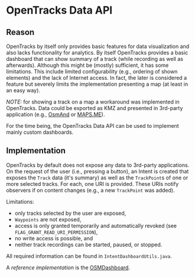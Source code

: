 # OpenTracks Data API

## Reason
OpenTracks by itself only provides basic features for data visualization and also lacks functionality for analytics.
By itself OpenTracks provides a basic dashboard that can show summary of a track (while recording as well as afterwards).
Although this might be (mostly) sufficient, it has some limitations.
This include limited configurability (e.g., ordering of shown elements) and the lack of Internet access.
In fact, the later is considered a feature but severely limits the implementation presenting a map (at least in an easy way). 

_NOTE:_ for showing a track on a map a workaround was implemented in OpenTracks.
Data could be exported as KMZ and presented in 3rd-party application (e.g., [OsmAnd](https://play.google.com/store/apps/details?id=net.osmand) or [MAPS.ME](https://play.google.com/store/apps/details?id=com.mapswithme.maps.pro)). 

For the time being, the OpenTracks Data API can be used to implement mainly custom dashboards.

## Implementation
OpenTracks by default does not expose any data to 3rd-party applications.
On the request of the user (i.e., pressing a button), an Intent is created that exposes the `Track` data (it's summary) as well as the `TrackPoint`s of one or more selected tracks.
For each, one URI is provided.
These URIs notify observers if on content changes (e.g., a new `TrackPoint` was added).

Limitations:
* only tracks selected by the user are exposed,
* `Waypoints` are not exposed,
* access is only granted temporarily and automatically revoked (see `FLAG_GRANT_READ_URI_PERMISSION`),
* no write access is possible, and
* neither track recordings can be started, paused, or stopped.

All required information can be found in `IntentDashboardUtils.java`. 

A _reference implementation_ is the [OSMDashboard](https://github.com/OpenTracksApp/OSMDashboard).